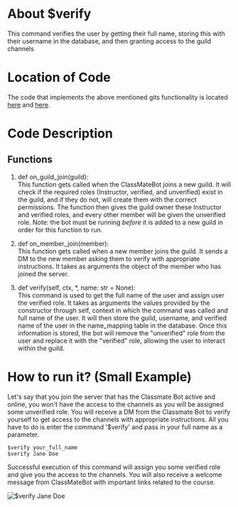 # About $verify
This command verifies the user by getting their full name, storing this with their username in the database, and then granting access to the guild channels

# Location of Code
The code that implements the above mentioned gits functionality is located [here](https://github.com/maddaicita/ClassMateBot-1.1/blob/main/bot.py) and [here](https://github.com/maddaicita/ClassMateBot-1.1/blob/main/cogs/newComer.py).

# Code Description
## Functions
1. def on_guild_join(guild): <br>
This function gets called when the ClassMateBot joins a new guild. It will check if the required roles (Instructor, verified, and unverified) exist in the guild, and if they do not, will create them with the correct permissions. The function then gives the guild owner these Instructor and verified roles, and every other member will be given the unverified role. Note: the bot must be running *before* it is added to a new guild in order for this function to run.

2. def on_member_join(member): <br>
This function gets called when a new member joins the guild. It sends a DM to the new member asking them to verify with appropriate instructions. It takes as arguments the object of the member who has joined the server.

3. def verify(self, ctx, *, name: str = None): <br>
This command is used to get the full name of the user and assign user the verified role. It takes as arguments the values provided by the constructor through self, context in which the command was called and full name of the user. It will then store the guild, username, and verified name of the user in the name_mapping table in the database. Once this information is stored, the bot will remove the "unverified" role from the user and replace it with the "verified" role, allowing the user to interact within the guild.

# How to run it? (Small Example)
Let's say that you join the server that has the Classmate Bot active and online, you won't have the access to the channels as you will be assigned some unverified role. You will receive a DM from the Classmate Bot to verify yourself to get access to the channels with appropriate instructions. All you have to do is 
enter the command '$verify' and pass in your full name as a parameter.
```
$verify your_full_name
$verify Jane Doe
```
Successful execution of this command will assign you some verified role and give you the access to the channels. You will also receive a welcome message from ClassMateBot with important links related to the course.

![$verify Jane Doe](https://github.com/maddaicita/ClassMateBot-1.1/blob/main/data/media/verify.PNG?raw=true)
